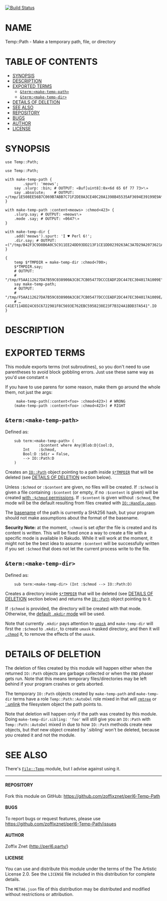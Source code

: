 [![Build Status](https://travis-ci.org/zoffixznet/perl6-Temp-Path.svg)](https://travis-ci.org/zoffixznet/perl6-Temp-Path)

# NAME

Temp::Path - Make a temporary path, file, or directory

# TABLE OF CONTENTS

- [SYNOPSIS](#synopsis)
- [DESCRIPTION](#description)
- [EXPORTED TERMS](#exported-terms)
    - [`&term:<make-temp-path>`](#termmake-temp-path)
    - [`&term:<make-temp-dir>`](#termmake-temp-dir)
- [DETAILS OF DELETION](#details-of-deletion)
- [SEE ALSO](#see-also)
- [REPOSITORY](#repository)
- [BUGS](#bugs)
- [AUTHOR](#author)
- [LICENSE](#license)

# SYNOPSIS

```perl6
use Temp::Path;

use Temp::Path;

with make-temp-path {
        .spurt: 'meows';
    say .slurp: :bin; # OUTPUT: «Buf[uint8]:0x<6d 65 6f 77 73>␤»
    say .absolute;    # OUTPUT: «/tmp/1E508EE56B7C069B7ABB7C71F2DE0A3CE40C20A1398B45535AF3694E39199E9A␤»
}

with make-temp-path :content<meows> :chmod<423> {
    .slurp.say; # OUTPUT: «meows␤»
    .mode .say; # OUTPUT: «0647␤»
}

with make-temp-dir {
    .add('meows').spurt: 'I ♥ Perl 6!';
    .dir.say; # OUTPUT: «("/tmp/B42F3C9D8B6A0C5C911EE24DD93DD213F1CE1DD0239263AC3A7D29A2073621A5/meows".IO)␤»
}

{
    temp $*TMPDIR = make-temp-dir :chmod<700>;
    $*TMPDIR.say;
    # OUTPUT:
    # "/tmp/F5AA112627DA7B59C038900A3C8C7CB05477DCCCEADF2DC447EC304017A1009E".IO
    say make-temp-path;
    # OUTPUT:
    # "/tmp/F5AA112627DA7B59C038900A3C8C7CB05477DCCCEADF2DC447EC304017A1009E/…
    # …C41E7114DD24C65C6722981F8C5693E762EBC5958238E23F7B324A1BDD37A541".IO
}
```

# DESCRIPTION

# EXPORTED TERMS

This module exports terms (not subroutines), so you don't need to use
parentheses to avoid block gobbling errors. Just use these same way as you'd
use constant `π`

If you have to use parens for some reason, make them go around the
whole them, not just the args:

```perl6
     make-temp-path(:content<foo> :chmod<423>) # WRONG
    (make-temp-path :content<foo> :chmod<423>) # RIGHT
```

## `&term:<make-temp-path>`

Defined as:

```perl6
    sub term:<make-temp-path> (
               :$content where Any|Blob:D|Cool:D,
        Int    :$chmod,
        Bool:D :$dir = False,
        --> IO::Path:D
    )
```

Creates an [`IO::Path`](https://docs.perl6.org/type/IO::Path) object pointing
to a path inside
[`$*TMPDIR`](https://docs.perl6.org/language/variables#index-entry-%24%2ATMPDIR)
that will be deleted (see [DETAILS OF DELETION](#details-of-deletion)
section below).

Unless `:$chmod` or `:$content` are given, no files will be created. If
`:$chmod` is given a file containing `:$content` (or empty, if no `:$content` is
given) will be created [with `:$chmod`
permissions](https://docs.perl6.org/type/IO::Path#method_chmod). If `:$content`
is given without `:$chmod`, the mode will be the default resulting from
files created with
[`IO::Handle.open`](https://docs.perl6.org/type/IO::Handle#method_open).

The [basename](https://docs.perl6.org/type/IO::Path#method_basename)
of the path is currently a SHA256 hash, but your program should
not make assumptions about the format of the basename.

**Security Note:** at the moment, `:chmod` is set *after* the file is
created and its content is written. This will be fixed once a way to create a
file with a specific mode is available in Rakudo. While it will work at the
moment, it might not be the best idea to assume `:$content` will be successfully
written if you set `:$chmod` that does not let the current process write to the
file.

## `&term:<make-temp-dir>`

Defined as:

```perl6
    sub term:<make-temp-dir> (Int :$chmod --> IO::Path:D)
```

Creates a directory inside
[`$*TMPDIR`](https://docs.perl6.org/language/variables#index-entry-%24%2ATMPDIR)
that will be deleted (see [DETAILS OF DELETION](#details-of-deletion)
section below) and returns the
[`IO::Path`](https://docs.perl6.org/type/IO::Path) object pointing to it.

If `:$chmod` is provided, the directory will be created with that mode.
Otherwise,  the [default `.mkdir`
mode](https://docs.perl6.org/type/IO::Path#routine_mkdir) will be used.

Note that currently `.mkdir` pays attention to
[`umask`](https://en.wikipedia.org/wiki/Umask) and `make-temp-dir` will first
the `:$chmod` to `.mkdir`, to create `umask` masked directory, and then it will
[`.chmod`](https://docs.perl6.org/type/IO::Path#method_chmod) it, to remove
the effects of the `umask`.

# DETAILS OF DELETION

The deletion of files created by this module will happen either when
the returned `IO::Path` objects are garbage collected or when the `END` phaser
gets run. Note that this means temporary files/directories may be left behind
if your program crashes or gets aborted.

The temporary `IO::Path` objects created by `make-temp-path` and `make-temp-dir`
terms have a role `Temp::Path::AutoDel` role mixed in that will
[`rmtree`](https://github.com/labster/p6-file-directory-tree#rmtree) or
[`.unlink](https://docs.perl6.org/type/IO::Path#routine_unlink) the filesystem
object the path points to.

Note that deletion will happen only if the
path was created by this module. Doing `make-temp-dir.sibling: 'foo'` will
still give you an `IO::Path` with `Temp::Path::AutoDel` mixed in due to how
`IO::Path` methods create new objects, but *that* new object created by
'.sibling' won't be deleted, because *you* created it and not the module.

# SEE ALSO

There's [`File::Temp`](https://modules.perl6.org/repo/File::Temp) module, but I
advise against using it.

----

#### REPOSITORY

Fork this module on GitHub:
https://github.com/zoffixznet/perl6-Temp-Path

#### BUGS

To report bugs or request features, please use
https://github.com/zoffixznet/perl6-Temp-Path/issues

#### AUTHOR

Zoffix Znet (http://perl6.party/)

#### LICENSE

You can use and distribute this module under the terms of the
The Artistic License 2.0. See the `LICENSE` file included in this
distribution for complete details.

The `META6.json` file of this distribution may be distributed and modified
without restrictions or attribution.

